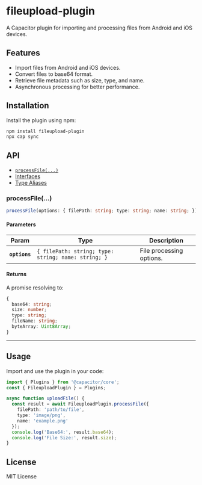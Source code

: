 # fileupload-plugin

A Capacitor plugin for importing and processing files from Android and iOS devices.

## Features
- Import files from Android and iOS devices.
- Convert files to base64 format.
- Retrieve file metadata such as size, type, and name.
- Asynchronous processing for better performance.

## Installation

Install the plugin using npm:

```bash
npm install fileupload-plugin
npx cap sync
```

## API

<docgen-index>

* [`processFile(...)`](#processfile)
* [Interfaces](#interfaces)
* [Type Aliases](#type-aliases)

</docgen-index>

<docgen-api>

### processFile(...)

```typescript
processFile(options: { filePath: string; type: string; name: string; }) => Promise<{ base64: string; size: number; type: string; fileName: string; byteArray: Uint8Array; }>
```

#### Parameters

| Param         | Type                                                           | Description                      |
| ------------- | -------------------------------------------------------------- | -------------------------------- |
| **`options`** | <code>{ filePath: string; type: string; name: string; }</code> | File processing options.         |

#### Returns

A promise resolving to:

```typescript
{
  base64: string;
  size: number;
  type: string;
  fileName: string;
  byteArray: Uint8Array;
}
```

--------------------

## Usage

Import and use the plugin in your code:

```typescript
import { Plugins } from '@capacitor/core';
const { FileuploadPlugin } = Plugins;

async function uploadFile() {
  const result = await FileuploadPlugin.processFile({
    filePath: 'path/to/file',
    type: 'image/png',
    name: 'example.png'
  });
  console.log('Base64:', result.base64);
  console.log('File Size:', result.size);
}
```

## License

MIT License

